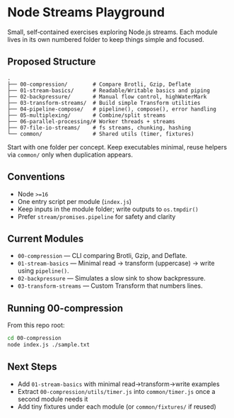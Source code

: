 # Node Streams Playground

Small, self‑contained exercises exploring Node.js streams. Each module lives in its own numbered folder to keep things simple and focused.

## Proposed Structure

```
.
├── 00-compression/        # Compare Brotli, Gzip, Deflate
├── 01-stream-basics/      # Readable/Writable basics and piping
├── 02-backpressure/       # Manual flow control, highWaterMark
├── 03-transform-streams/  # Build simple Transform utilities
├── 04-pipeline-compose/   # pipeline(), compose(), error handling
├── 05-multiplexing/       # Combine/split streams
├── 06-parallel-processing/# Worker threads + streams
├── 07-file-io-streams/    # fs streams, chunking, hashing
└── common/                # Shared utils (timer, fixtures)
```

Start with one folder per concept. Keep executables minimal, reuse helpers via `common/` only when duplication appears.

## Conventions

- Node `>=16`
- One entry script per module (`index.js`)
- Keep inputs in the module folder; write outputs to `os.tmpdir()`
- Prefer `stream/promises.pipeline` for safety and clarity

## Current Modules

- `00-compression` — CLI comparing Brotli, Gzip, and Deflate.
- `01-stream-basics` — Minimal read → transform (uppercase) → write using `pipeline()`.
- `02-backpressure` — Simulates a slow sink to show backpressure.
- `03-transform-streams` — Custom Transform that numbers lines.

## Running 00-compression

From this repo root:

```bash
cd 00-compression
node index.js ./sample.txt
```

## Next Steps

- Add `01-stream-basics` with minimal read→transform→write examples
- Extract `00-compression/utils/timer.js` into `common/timer.js` once a second module needs it
- Add tiny fixtures under each module (or `common/fixtures/` if reused)
